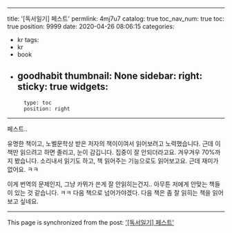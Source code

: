 
---
title: '[독서일기] 페스트'
permlink: 4mj7u7
catalog: true
toc_nav_num: true
toc: true
position: 9999
date: 2020-04-26 08:06:15
categories:
- kr
tags:
- kr
- book
- goodhabit
thumbnail: None
sidebar:
    right:
        sticky: true
widgets:
    -
        type: toc
        position: right
---


페스트..

유명한 책이고, 노벨문학상 받은 저자의 책이이여서 읽어보려고 노력했습니다.
근데 이 책만 읽으려고 하면 졸리고, 눈이 감깁니다. 집중이 잘 안되더라고요. 겨우겨우 70%까지 봤습니다. 소리내서 읽기도 하고, 책 읽어주는 기능으로도 읽어보고요. 근데 재미가 없어요. ㅋㅋ

이게 번역의 문제인지, 그냥 카뮈가 쓴게 잘 안읽히는건지.. 
아무튼 저에게 안맞는 책들이 있는 것 같습니다. ㅋㅋ
다음 책으로 넘어가야겠다. 다음 책은 좀 잘 읽히는 책을 읽어보고 싶네요.

- - -

This page is synchronized from the post: ['[독서일기] 페스트'](https://steemit.com/@jacobyu/4mj7u7)
